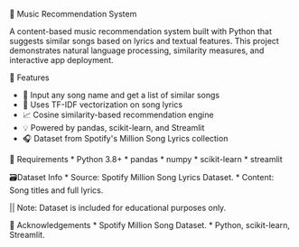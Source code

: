 🎵 Music Recommendation System

  A content-based music recommendation system built with Python that suggests similar songs based on lyrics and textual features.
    This project demonstrates natural language processing, similarity measures, and interactive app deployment.

🚀 Features
  * 📄 Input any song name and get a list of similar songs
  * 🧠 Uses TF-IDF vectorization on song lyrics
  * 📈 Cosine similarity-based recommendation engine
  * 💡 Powered by pandas, scikit-learn, and Streamlit
  * 🎧 Dataset from Spotify's Million Song Lyrics collection


📌 Requirements
    * Python 3.8+
    * pandas
    * numpy
    * scikit-learn
    * streamlit

 🗃️Dataset Info
      * Source: Spotify Million Song Lyrics Dataset.
       * Content: Song titles and full lyrics.
       
 ||  Note: Dataset is included for educational purposes only.

 🙌 Acknowledgements
    * Spotify Million Song Dataset.
    * Python, scikit-learn, Streamlit.
